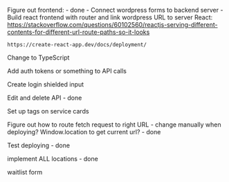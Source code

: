 Figure out frontend: - done
    - Connect wordpress forms to backend server
    - Build react frontend with router and link wordpress URL to server
    React: 
    https://stackoverflow.com/questions/60102560/reactjs-serving-different-contents-for-different-url-route-paths-so-it-looks

    https://create-react-app.dev/docs/deployment/

Change to TypeScript

Add auth tokens or something to API calls

Create login shielded input

Edit and delete API - done

Set up tags on service cards

Figure out how to route fetch request to right URL - change manually when deploying? Window.location to get current url? - done

Test deploying - done

implement ALL locations - done

waitlist form